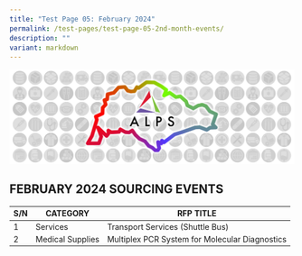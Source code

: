 ```yaml
---
title: "Test Page 05: February 2024"
permalink: /test-pages/test-page-05-2nd-month-events/
description: ""
variant: markdown
---
```

![](/images/alps_sourcing_events_national_1920x640_clear.png)

## FEBRUARY 2024 SOURCING EVENTS

| S/N | CATEGORY | RFP TITLE |
| -------- | -------- | -------- |
| 1 |	Services | Transport Services (Shuttle Bus) |
| 2 |	Medical Supplies | Multiplex PCR System for Molecular Diagnostics |